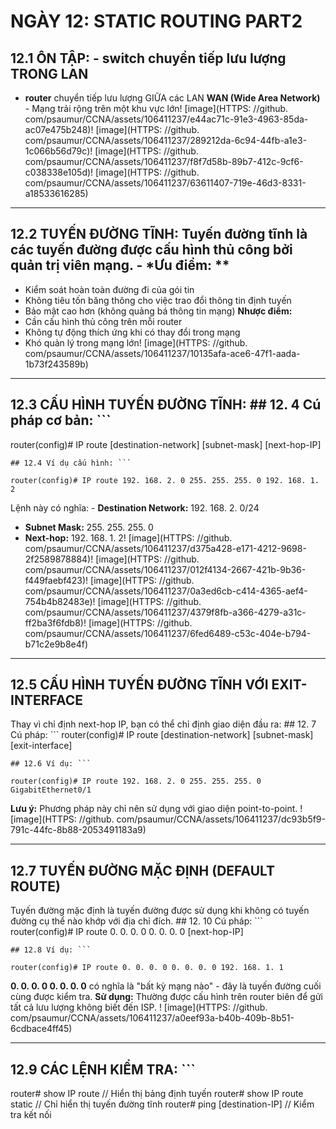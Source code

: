 # NGÀY 12: STATIC ROUTING PART2

## 12.1 ÔN TẬP: - **switch** chuyển tiếp lưu lượng TRONG LAN

- **router** chuyển tiếp lưu lượng GIỮA các LAN
**WAN (Wide Area Network)** - Mạng trải rộng trên một khu vực lớn! [image](HTTPS: //github. com/psaumur/CCNA/assets/106411237/e44ac71c-91e3-4963-85da-ac07e475b248)! [image](HTTPS: //github. com/psaumur/CCNA/assets/106411237/289212da-6c94-44fb-a1e3-1c066b56d79c)! [image](HTTPS: //github. com/psaumur/CCNA/assets/106411237/f8f7d58b-89b7-412c-9cf6-c038338e105d)! [image](HTTPS: //github. com/psaumur/CCNA/assets/106411237/63611407-719e-46d3-8331-a18533616285)
- --
## 12.2 TUYẾN ĐƯỜNG TĨNH: Tuyến đường tĩnh là các tuyến đường được cấu hình thủ công bởi quản trị viên mạng. - *Ưu điểm: **

- Kiểm soát hoàn toàn đường đi của gói tin
- Không tiêu tốn băng thông cho việc trao đổi thông tin định tuyến
- Bảo mật cao hơn (không quảng bá thông tin mạng)
**Nhược điểm:**
- Cần cấu hình thủ công trên mỗi router
- Không tự động thích ứng khi có thay đổi trong mạng
- Khó quản lý trong mạng lớn! [image](HTTPS: //github. com/psaumur/CCNA/assets/106411237/10135afa-ace6-47f1-aada-1b73f243589b)
- --
## 12.3 CẤU HÌNH TUYẾN ĐƯỜNG TĨNH: ## 12. 4 Cú pháp cơ bản: ```

router(config)# IP route [destination-network] [subnet-mask] [next-hop-IP]
```
## 12.4 Ví dụ cấu hình: ```

router(config)# IP route 192. 168. 2. 0 255. 255. 255. 0 192. 168. 1. 2
```
Lệnh này có nghĩa: - **Destination Network:** 192. 168. 2. 0/24
- **Subnet Mask:** 255. 255. 255. 0
- **Next-hop:** 192. 168. 1. 2! [image](HTTPS: //github. com/psaumur/CCNA/assets/106411237/d375a428-e171-4212-9698-2f2589878884)! [image](HTTPS: //github. com/psaumur/CCNA/assets/106411237/012f4134-2667-421b-9b36-f449faebf423)! [image](HTTPS: //github. com/psaumur/CCNA/assets/106411237/0a3ed6cb-c414-4365-aef4-754b4b82483e)! [image](HTTPS: //github. com/psaumur/CCNA/assets/106411237/4379f8fb-a366-4279-a31c-ff2ba3f6fdb8)! [image](HTTPS: //github. com/psaumur/CCNA/assets/106411237/6fed6489-c53c-404e-b794-b71c2e9b8e4f)
- --
## 12.5 CẤU HÌNH TUYẾN ĐƯỜNG TĨNH VỚI EXIT-INTERFACE

Thay vì chỉ định next-hop IP, bạn có thể chỉ định giao diện đầu ra: ## 12. 7 Cú pháp: ```
router(config)# IP route [destination-network] [subnet-mask] [exit-interface]
```
## 12.6 Ví dụ: ```

router(config)# IP route 192. 168. 2. 0 255. 255. 255. 0 GigabitEthernet0/1
```
**Lưu ý:** Phương pháp này chỉ nên sử dụng với giao diện point-to-point. ! [image](HTTPS: //github. com/psaumur/CCNA/assets/106411237/dc93b5f9-791c-44fc-8b88-2053491183a9)
- --
## 12.7 TUYẾN ĐƯỜNG MẶC ĐỊNH (DEFAULT ROUTE)

Tuyến đường mặc định là tuyến đường được sử dụng khi không có tuyến đường cụ thể nào khớp với địa chỉ đích. ## 12. 10 Cú pháp: ```
router(config)# IP route 0. 0. 0. 0 0. 0. 0. 0 [next-hop-IP]
```
## 12.8 Ví dụ: ```

router(config)# IP route 0. 0. 0. 0 0. 0. 0. 0 192. 168. 1. 1
```
**0. 0. 0. 0 0. 0. 0. 0** có nghĩa là "bất kỳ mạng nào" - đây là tuyến đường cuối cùng được kiểm tra. **Sử dụng:** Thường được cấu hình trên router biên để gửi tất cả lưu lượng không biết đến ISP. ! [image](HTTPS: //github. com/psaumur/CCNA/assets/106411237/a0eef93a-b40b-409b-8b51-6cdbace4ff45)
- --
## 12.9 CÁC LỆNH KIỂM TRA: ```

router# show IP route // Hiển thị bảng định tuyến
router# show IP route static // Chỉ hiển thị tuyến đường tĩnh
router# ping [destination-IP] // Kiểm tra kết nối
```